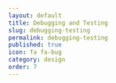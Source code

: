 ```yaml
---
layout: default
title: Debugging and Testing
slug: debugging-testing
permalink: debugging-testing
published: true
icon: fa fa-bug
category: design
order: 7
---
```

